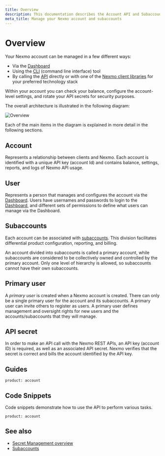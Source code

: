 ```yaml
---
title: Overview
description: This documentation describes the Account API and Subaccounts API
meta_title: Manage your Nexmo account and subaccounts
---
```


# Overview

Your Nexmo account can be managed in a few different ways:

* Via the [Dashboard](https://dashboard.nexmo.com/)
* Using the [CLI](/tools) (command line interface) tool
* By calling the [API](/api/account) directly or with one of the [Nexmo client libraries](/tools) for your preferred technology stack

Within your account you can check your balance, configure the account-level settings, and rotate your API secrets for security purposes.

The overall architecture is illustrated in the following diagram:

![Overview](/assets/images/account/overview.png)

Each of the main items in the diagram is explained in  more detail in the following sections.

## Account

Represents a relationship between clients and Nexmo. Each account is identified with a unique API key (account Id) and contains balance, settings, reports, and logs of Nexmo API usage.

## User

Represents a person that manages and configures the account via the [Dashboard](https://dashboard.nexmo.com/). Users have usernames and passwords to login to the [Dashboard](https://dashboard.nexmo.com/), and different sets of permissions to define what users can manage via the Dashboard.

## Subaccounts

Each account can be associated with [subaccounts](/account/subaccounts/overview). This division facilitates differential product configuration, reporting, and billing.

An account divided into subaccounts is called a primary account, while subaccounts are considered to be collectively owned and controlled by the primary account. Only one level of hierarchy is allowed, so subaccounts cannot have their own subaccounts.

## Primary user

A _primary user_ is created when a Nexmo account is created. There can only be a single primary user for the account and its subaccounts. A primary user can invite others to register as users. A primary user defines management and oversight rights for new users and the accounts/subaccounts that they will manage.

## API secret

In order to make an API call with the Nexmo REST APIs, an API key (account ID) is required, as well as an associated API secret. Nexmo verifies that the secret is correct and bills the account identified by the API key.

## Guides

```concept_list
product: account
```

## Code Snippets

Code snippets demonstrate how to use the API to perform various tasks.

```code_snippet_list
product: account
```

## See also

* [Secret Management overview](/account/secret-management)
* [Subaccounts](/account/subaccounts/overview)
